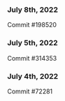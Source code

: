 ### July 8th, 2022

Commit #198520

### July 5th, 2022

Commit #314353


### July 4th, 2022

Commit #72281
